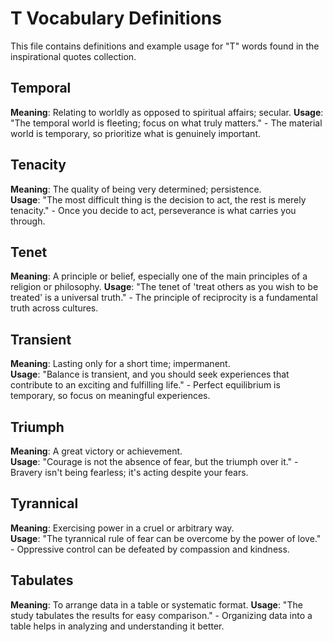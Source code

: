 # T Vocabulary Definitions

This file contains definitions and example usage for "T" words found in the inspirational quotes collection.

## Temporal

**Meaning**: Relating to worldly as opposed to spiritual affairs; secular.
**Usage**: "The temporal world is fleeting; focus on what truly matters." - The material world is temporary, so prioritize what is genuinely important.

## Tenacity

**Meaning**: The quality of being very determined; persistence.  
**Usage**: "The most difficult thing is the decision to act, the rest is merely tenacity." - Once you decide to act, perseverance is what carries you through.

## Tenet

**Meaning**: A principle or belief, especially one of the main principles of a religion or philosophy.
**Usage**: "The tenet of 'treat others as you wish to be treated' is a universal truth." - The principle of reciprocity is a fundamental truth across cultures.

## Transient

**Meaning**: Lasting only for a short time; impermanent.  
**Usage**: "Balance is transient, and you should seek experiences that contribute to an exciting and fulfilling life." - Perfect equilibrium is temporary, so focus on meaningful experiences.

## Triumph

**Meaning**: A great victory or achievement.  
**Usage**: "Courage is not the absence of fear, but the triumph over it." - Bravery isn't being fearless; it's acting despite your fears.

## Tyrannical

**Meaning**: Exercising power in a cruel or arbitrary way.  
**Usage**: "The tyrannical rule of fear can be overcome by the power of love." - Oppressive control can be defeated by compassion and kindness.

## Tabulates

**Meaning**: To arrange data in a table or systematic format.
**Usage**: "The study tabulates the results for easy comparison." - Organizing data into a table helps in analyzing and understanding it better.

